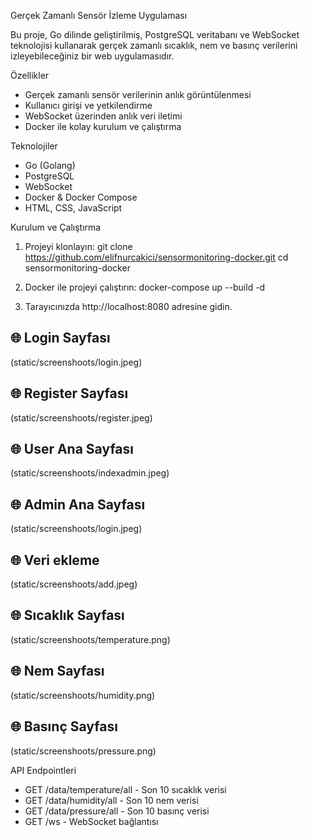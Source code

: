 Gerçek Zamanlı Sensör İzleme Uygulaması

Bu proje, Go dilinde geliştirilmiş, PostgreSQL veritabanı ve WebSocket teknolojisi kullanarak gerçek zamanlı sıcaklık, nem ve basınç verilerini izleyebileceğiniz bir web uygulamasıdır.

Özellikler
- Gerçek zamanlı sensör verilerinin anlık görüntülenmesi
- Kullanıcı girişi ve yetkilendirme
- WebSocket üzerinden anlık veri iletimi
- Docker ile kolay kurulum ve çalıştırma

Teknolojiler
- Go (Golang)
- PostgreSQL
- WebSocket
- Docker & Docker Compose
- HTML, CSS, JavaScript


Kurulum ve Çalıştırma
1. Projeyi klonlayın:
git clone https://github.com/elifnurcakici/sensormonitoring-docker.git
cd sensormonitoring-docker

2. Docker ile projeyi çalıştırın:
docker-compose up --build -d

3. Tarayıcınızda http://localhost:8080 adresine gidin.

## 🌐 Login Sayfası
(static/screenshoots/login.jpeg)

## 🌐 Register Sayfası
(static/screenshoots/register.jpeg)

## 🌐 User Ana Sayfası
(static/screenshoots/indexadmin.jpeg)

## 🌐 Admin Ana Sayfası
(static/screenshoots/login.jpeg)

## 🌐 Veri ekleme
(static/screenshoots/add.jpeg)

## 🌐 Sıcaklık Sayfası
(static/screenshoots/temperature.png)

## 🌐 Nem Sayfası
(static/screenshoots/humidity.png)

## 🌐 Basınç Sayfası
(static/screenshoots/pressure.png)

API Endpointleri
- GET /data/temperature/all - Son 10 sıcaklık verisi
- GET /data/humidity/all - Son 10 nem verisi
- GET /data/pressure/all - Son 10 basınç verisi
- GET /ws - WebSocket bağlantısı


